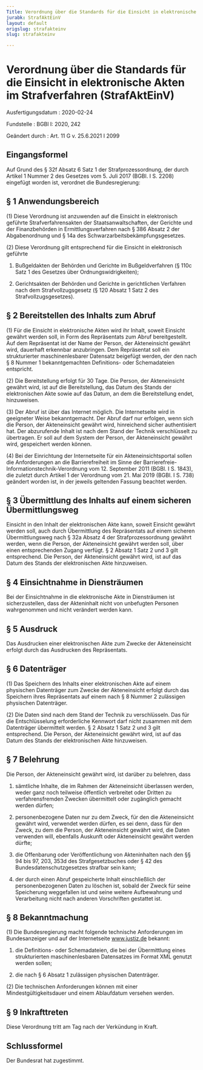 ```yaml
---
Title: Verordnung über die Standards für die Einsicht in elektronische Akten im Strafverfahren
jurabk: StrafAktEinV
layout: default
origslug: strafakteinv
slug: strafakteinv

---
```


# Verordnung über die Standards für die Einsicht in elektronische Akten im Strafverfahren (StrafAktEinV)

Ausfertigungsdatum
:   2020-02-24

Fundstelle
:   BGBl I: 2020, 242

Geändert durch
:   Art. 11 G v. 25.6.2021 I 2099


## Eingangsformel

Auf Grund des § 32f Absatz 6 Satz 1 der Strafprozessordnung, der durch Artikel 1 Nummer 2 des Gesetzes vom 5. Juli 2017 (BGBl. I S. 2208) eingefügt worden ist, verordnet die Bundesregierung:


## § 1 Anwendungsbereich

(1) Diese Verordnung ist anzuwenden auf die Einsicht in elektronisch geführte Strafverfahrensakten der Staatsanwaltschaften, der Gerichte und der Finanzbehörden in Ermittlungsverfahren nach § 386 Absatz 2 der Abgabenordnung und § 14a des Schwarzarbeitsbekämpfungsgesetzes.

(2) Diese Verordnung gilt entsprechend für die Einsicht in elektronisch geführte

1.  Bußgeldakten der Behörden und Gerichte im Bußgeldverfahren (§ 110c Satz 1 des Gesetzes über Ordnungswidrigkeiten);


2.  Gerichtsakten der Behörden und Gerichte in gerichtlichen Verfahren nach dem Strafvollzugsgesetz (§ 120 Absatz 1 Satz 2 des Strafvollzugsgesetzes).





## § 2 Bereitstellen des Inhalts zum Abruf

(1) Für die Einsicht in elektronische Akten wird ihr Inhalt, soweit Einsicht gewährt werden soll, in Form des Repräsentats zum Abruf bereitgestellt. Auf dem Repräsentat ist der Name der Person, der Akteneinsicht gewährt wird, dauerhaft erkennbar anzubringen. Dem Repräsentat soll ein strukturierter maschinenlesbarer Datensatz beigefügt werden, der den nach § 8 Nummer 1 bekanntgemachten Definitions- oder Schemadateien entspricht.

(2) Die Bereitstellung erfolgt für 30 Tage. Die Person, der Akteneinsicht gewährt wird, ist auf die Bereitstellung, das Datum des Stands der elektronischen Akte sowie auf das Datum, an dem die Bereitstellung endet, hinzuweisen.

(3) Der Abruf ist über das Internet möglich. Die Internetseite wird in geeigneter Weise bekanntgemacht. Der Abruf darf nur erfolgen, wenn sich die Person, der Akteneinsicht gewährt wird, hinreichend sicher authentisiert hat. Der abzurufende Inhalt ist nach dem Stand der Technik verschlüsselt zu übertragen. Er soll auf dem System der Person, der Akteneinsicht gewährt wird, gespeichert werden können.

(4) Bei der Einrichtung der Internetseite für ein Akteneinsichtsportal sollen die Anforderungen an die Barrierefreiheit im Sinne der Barrierefreie-Informationstechnik-Verordnung vom 12. September 2011 (BGBl. I S. 1843), die zuletzt durch Artikel 1 der Verordnung vom 21. Mai 2019 (BGBl. I S. 738) geändert worden ist, in der jeweils geltenden Fassung beachtet werden.


## § 3 Übermittlung des Inhalts auf einem sicheren Übermittlungsweg

Einsicht in den Inhalt der elektronischen Akte kann, soweit Einsicht gewährt werden soll, auch durch Übermittlung des Repräsentats auf einem sicheren Übermittlungsweg nach § 32a Absatz 4 der Strafprozessordnung gewährt werden, wenn die Person, der Akteneinsicht gewährt werden soll, über einen entsprechenden Zugang verfügt. § 2 Absatz 1 Satz 2 und 3 gilt entsprechend. Die Person, der Akteneinsicht gewährt wird, ist auf das Datum des Stands der elektronischen Akte hinzuweisen.


## § 4 Einsichtnahme in Diensträumen

Bei der Einsichtnahme in die elektronische Akte in Diensträumen ist sicherzustellen, dass der Akteninhalt nicht von unbefugten Personen wahrgenommen und nicht verändert werden kann.


## § 5 Ausdruck

Das Ausdrucken einer elektronischen Akte zum Zwecke der Akteneinsicht erfolgt durch das Ausdrucken des Repräsentats.


## § 6 Datenträger

(1) Das Speichern des Inhalts einer elektronischen Akte auf einem physischen Datenträger zum Zwecke der Akteneinsicht erfolgt durch das Speichern ihres Repräsentats auf einem nach § 8 Nummer 2 zulässigen physischen Datenträger.

(2) Die Daten sind nach dem Stand der Technik zu verschlüsseln. Das für die Entschlüsselung erforderliche Kennwort darf nicht zusammen mit dem Datenträger übermittelt werden. § 2 Absatz 1 Satz 2 und 3 gilt entsprechend. Die Person, der Akteneinsicht gewährt wird, ist auf das Datum des Stands der elektronischen Akte hinzuweisen.


## § 7 Belehrung

Die Person, der Akteneinsicht gewährt wird, ist darüber zu belehren, dass

1.  sämtliche Inhalte, die im Rahmen der Akteneinsicht überlassen werden, weder ganz noch teilweise öffentlich verbreitet oder Dritten zu verfahrensfremden Zwecken übermittelt oder zugänglich gemacht werden dürfen;


2.  personenbezogene Daten nur zu dem Zweck, für den die Akteneinsicht gewährt wird, verwendet werden dürfen, es sei denn, dass für den Zweck, zu dem die Person, der Akteneinsicht gewährt wird, die Daten verwenden will, ebenfalls Auskunft oder Akteneinsicht gewährt werden dürfte;


3.  die Offenbarung oder Veröffentlichung von Akteninhalten nach den §§ 94 bis 97, 203, 353d des Strafgesetzbuches oder § 42 des Bundesdatenschutzgesetzes strafbar sein kann;


4.  der durch einen Abruf gespeicherte Inhalt einschließlich der personenbezogenen Daten zu löschen ist, sobald der Zweck für seine Speicherung weggefallen ist und seine weitere Aufbewahrung und Verarbeitung nicht nach anderen Vorschriften gestattet ist.





## § 8 Bekanntmachung

(1) Die Bundesregierung macht folgende technische Anforderungen im Bundesanzeiger und auf der Internetseite www.justiz.de bekannt:

1.  die Definitions- oder Schemadateien, die bei der Übermittlung eines strukturierten maschinenlesbaren Datensatzes im Format XML genutzt werden sollen;


2.  die nach § 6 Absatz 1 zulässigen physischen Datenträger.




(2) Die technischen Anforderungen können mit einer Mindestgültigkeitsdauer und einem Ablaufdatum versehen werden.


## § 9 Inkrafttreten

Diese Verordnung tritt am Tag nach der Verkündung in Kraft.


## Schlussformel

Der Bundesrat hat zugestimmt.

